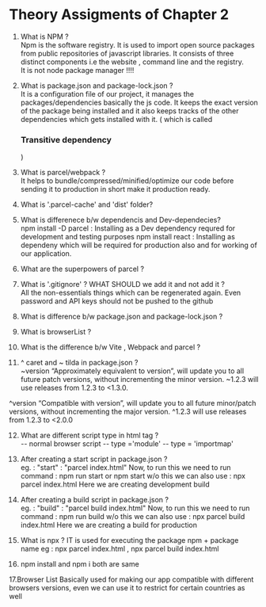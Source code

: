 # Theory Assigments of Chapter 2

1. What is NPM ? <br/>
   Npm is the software registry. It is used to import open source packages from public repositories of javascript libraries. It consists of three
   distinct components i.e the website , command line and the registry.<br/>
   It is not node package manager !!!!

2. What is package.json and package-lock.json ? <br/>
It is a configuration file of our project, it manages the packages/dependencies basically the js code. 
It keeps the exact version of the package being installed and it also keeps tracks of the other dependencies which gets installed
with it. ( which is called <h3>Transitive dependency</h3> ) 

3. What is parcel/webpack ? <br/>
It helps to bundle/compressed/minified/optimize our code before sending it to production in short make it production ready.


4. What is '.parcel-cache' and 'dist' folder? <br/>

5. What is differenece b/w dependencis and Dev-dependecies? <br/>
npm install -D parcel  : Installing as a Dev dependency requred for development and testing purposes
npm install react      : Installing as dependeny which will be required for production also and for working of our application.


6. What are the superpowers of parcel ? <br/>
7. What is '.gitignore' ? WHAT SHOULD we add it and not add it ? <br/>
All the non-essentials things which can be regenerated again. Even password and API keys should not be pushed to the github

8. What is difference b/w package.json and package-lock.json ? <br/>
9. What is browserList ? <br/>
10. What is the difference b/w Vite , Webpack and parcel ? <br/>
11. ^  caret and ~ tilda in package.json ? <br/>
~version “Approximately equivalent to version”, will update you to all future patch versions, without incrementing the minor version. ~1.2.3 will use releases from 1.2.3 to <1.3.0.

^version “Compatible with version”, will update you to all future minor/patch versions, without incrementing the major version. ^1.2.3 will use releases from 1.2.3 to <2.0.0


12. What are different script type in html tag ? <br/>
 -- normal browser script
 -- type ='module'
 -- type = 'importmap' 
 
13. After creating a start script in package.json ? <br/>
    eg. : "start" : "parcel index.html"
    Now, to run this we need to run command : npm run start or npm start
    w/o this we can also use : npx parcel index.html
    Here we are creating development build

14. After creating a build script in package.json ? <br/>
    eg. : "build" : "parcel build index.html"
    Now, to run this we need to run command : npm run build
    w/o this we can also use : npx parcel build index.html
    Here we are creating a build for production

15. What is npx ?
IT is used for executing the package
npm + package name
eg : npx parcel index.html , npx parcel build index.html

16. npm install and npm i both are same

17.Browser List 
Basically used for making our app compatible with different browsers versions, even we can use it to restrict for certain countries as well

